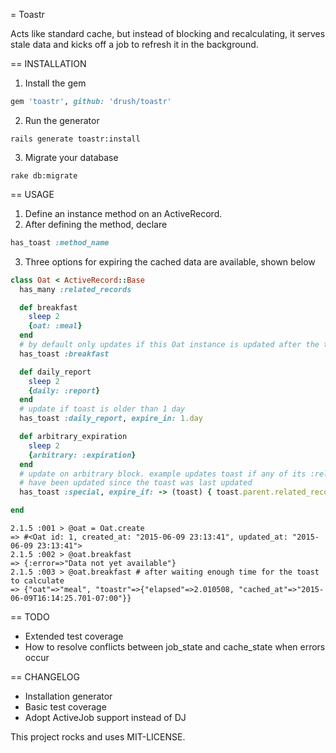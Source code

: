 = Toastr

Acts like standard cache, but instead of blocking and recalculating, it serves stale data and kicks off a job to refresh it in the background.

== INSTALLATION

1. Install the gem

```ruby
gem 'toastr', github: 'drush/toastr'
```

2. Run the generator

```console
rails generate toastr:install
```

3. Migrate your database

```console
rake db:migrate
```

== USAGE

1. Define an instance method on an ActiveRecord.
2. After defining the method, declare

```ruby
has_toast :method_name
```

3. Three options for expiring the cached data are available, shown below

```ruby
class Oat < ActiveRecord::Base
  has_many :related_records

  def breakfast
    sleep 2
    {oat: :meal}
  end
  # by default only updates if this Oat instance is updated after the toast was calculated
  has_toast :breakfast

  def daily_report
    sleep 2
    {daily: :report}
  end
  # update if toast is older than 1 day
  has_toast :daily_report, expire_in: 1.day

  def arbitrary_expiration
    sleep 2
    {arbitrary: :expiration}
  end
  # update on arbitrary block. example updates toast if any of its :related_records
  # have been updated since the toast was last updated
  has_toast :special, expire_if: -> (toast) { toast.parent.related_records.pluck(:updated_at).max > toast.updated_at }

end
```

```console
2.1.5 :001 > @oat = Oat.create
=> #<Oat id: 1, created_at: "2015-06-09 23:13:41", updated_at: "2015-06-09 23:13:41"> 
2.1.5 :002 > @oat.breakfast
=> {:error=>"Data not yet available"}
2.1.5 :003 > @oat.breakfast # after waiting enough time for the toast to calculate
=> {"oat"=>"meal", "toastr"=>{"elapsed"=>2.010508, "cached_at"=>"2015-06-09T16:14:25.701-07:00"}}
```

== TODO
* Extended test coverage
* How to resolve conflicts between job_state and cache_state when errors occur

== CHANGELOG
* Installation generator
* Basic test coverage
* Adopt ActiveJob support instead of DJ

This project rocks and uses MIT-LICENSE.
